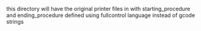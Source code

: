 this directory will have the original printer files in with starting_procedure and ending_procedure defined using fullcontrol language instead of gcode strings
